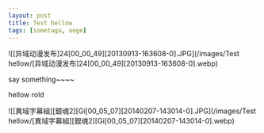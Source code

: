 ```yaml
---
layout: post
title: Test hellow
tags: [sometaga, aege]
---
```


![[异域动漫发布]24[00_00_49][20130913-163608-0].JPG](/images/Test hellow/[异域动漫发布]24[00_00_49][20130913-163608-0].webp)

say something~~~~

hellow rold 

![[異域字幕組][銀魂2][Gi[00_05_07][20140207-143014-0].JPG](/images/Test hellow/[異域字幕組][銀魂2][Gi[00_05_07][20140207-143014-0].webp)
